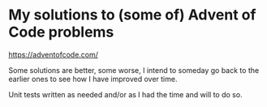 # My solutions to (some of) Advent of Code problems

https://adventofcode.com/

Some solutions are better, some worse, I intend to someday go back to the earlier ones to see how I have improved over time.

Unit tests written as needed and/or as I had the time and will to do so.